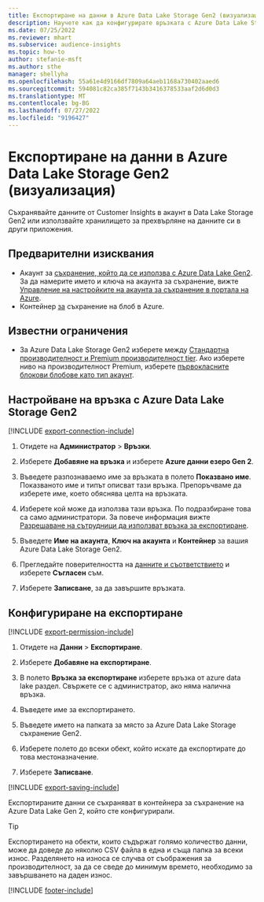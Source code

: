 ```yaml
---
title: Експортиране на данни в Azure Data Lake Storage Gen2 (визуализация)
description: Научете как да конфигурирате връзката с Azure Data Lake Storage Gen2.
ms.date: 07/25/2022
ms.reviewer: mhart
ms.subservice: audience-insights
ms.topic: how-to
author: stefanie-msft
ms.author: sthe
manager: shellyha
ms.openlocfilehash: 55a61e4d9166df7809a64aeb1168a730402aaed6
ms.sourcegitcommit: 594081c82ca385f7143b3416378533aaf2d6d0d3
ms.translationtype: MT
ms.contentlocale: bg-BG
ms.lasthandoff: 07/27/2022
ms.locfileid: "9196427"
---
```

# <a name="export-data-to-azure-data-lake-storage-gen2-preview"></a>Експортиране на данни в Azure Data Lake Storage Gen2 (визуализация)

Съхранявайте данните от Customer Insights в акаунт в Data Lake Storage Gen2 или използвайте хранилището за прехвърляне на данните си в други приложения.

## <a name="prerequisites"></a>Предварителни изисквания

- Акаунт за [съхранение, който да се използва с Azure Data Lake Gen2](/azure/storage/blobs/create-data-lake-storage-account). За да намерите името и ключа на акаунта за съхранение, вижте [Управление на настройките на акаунта за съхранение в портала на Azure](/azure/storage/common/storage-account-manage).
- Контейнер [за](/azure/storage/blobs/storage-quickstart-blobs-portal#create-a-container) съхранение на блоб в Azure.

## <a name="known-limitations"></a>Известни ограничения

- За Azure Data Lake Storage Gen2 изберете между [Стандартна производителност и Premium производителност tier](/azure/storage/blobs/create-data-lake-storage-account). Ако изберете ниво на производителност Premium, изберете [първокласните блокови блобове като тип акаунт](/azure/storage/common/storage-account-overview#types-of-storage-accounts).

## <a name="set-up-connection-to-azure-data-lake-storage-gen2"></a>Настройване на връзка с Azure Data Lake Storage Gen2

[!INCLUDE [export-connection-include](includes/export-connection-admn.md)]

1. Отидете на **Администратор** > **Връзки**.

1. Изберете **Добавяне на връзка** и изберете **Azure данни езеро Gen 2**.

1. Въведете разпознаваемо име за връзката в полето **Показвано име**. Показваното име и типът описват тази връзка. Препоръчваме да изберете име, което обяснява целта на връзката.

1. Изберете кой може да използва тази връзка. По подразбиране това са само администратори. За повече информация вижте [Разрешаване на сътрудници да използват връзка за експортиране](connections.md#allow-contributors-to-use-a-connection-for-exports).

1. Въведете **Име на акаунта**, **Ключ на акаунта** и **Контейнер** за вашия Azure Data Lake Storage Gen2.

1. Прегледайте поверителността на [данните и съответствието](connections.md#data-privacy-and-compliance) и изберете **Съгласен** съм.

1. Изберете **Записване**, за да завършите връзката.

## <a name="configure-an-export"></a>Конфигуриране на експортиране

[!INCLUDE [export-permission-include](includes/export-permission.md)]

1. Отидете на **Данни** > **Експортиране**.

1. Изберете **Добавяне на експортиране**.

1. В полето **Връзка за експортиране** изберете връзка от azure data lake раздел. Свържете се с администратор, ако няма налична връзка.

1. Въведете име за експортирането.

1. Въведете името на папката за място за Azure Data Lake Storage съхранение Gen2.

1. Изберете полето до всеки обект, който искате да експортирате до това местоназначение.

1. Изберете **Записване**.

[!INCLUDE [export-saving-include](includes/export-saving.md)]

Експортираните данни се съхраняват в контейнера за съхранение на Azure Data Lake Gen 2, който сте конфигурирали.

> [!TIP]
> Експортирането на обекти, които съдържат голямо количество данни, може да доведе до няколко CSV файла в една и съща папка за всеки износ. Разделянето на износа се случва от съображения за производителност, за да се сведе до минимум времето, необходимо за завършването на даден износ.

[!INCLUDE [footer-include](includes/footer-banner.md)]

